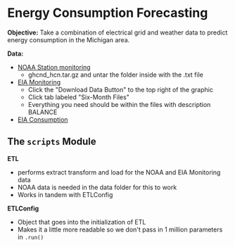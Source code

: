# Energy Consumption Forecasting
**Objective:** Take a combination of electrical grid and weather data to predict
energy consumption in the Michigan area.

**Data:**
- [NOAA Station monitoring](https://www.ncei.noaa.gov/pub/data/ghcn/daily/)
  - ghcnd_hcn.tar.gz and untar the folder inside with the .txt file
- [EIA Monitoring](https://www.eia.gov/electricity/gridmonitor/dashboard/electric_overview/regional/REG-CENT)
  - Click the "Download Data Button" to the top right of the graphic
  - Click tab labeled "Six-Month Files"
  - Everything you need should be within the files with description BALANCE
- [EIA Consumption](https://www.eia.gov/electricity/data/browser/#/topic/2?agg=2,0,1&fuel=f&geo=00004&sec=g&linechart=ELEC.CONS_TOT.COW-MI-99.M&columnchart=ELEC.CONS_TOT.COW-MI-99.M&map=ELEC.CONS_TOT.COW-MI-99.M&freq=M&start=200101&end=202406&ctype=linechart&ltype=pin&rtype=s&pin=&rse=0&maptype=0)

## The `scripts` Module
**ETL**
- performs extract transform and load for the NOAA and EIA Monitoring data
- NOAA data is needed in the data folder for this to work
- Works in tandem with ETLConfig

**ETLConfig**
- Object that goes into the initialization of ETL
- Makes it a little more readable so we don't pass in 1 million parameters in `.run()`